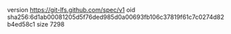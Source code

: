 version https://git-lfs.github.com/spec/v1
oid sha256:6d1ab00081205d5f76ded985d0a00693fb106c37819f61c7c0274d82b4ed58c1
size 7298
